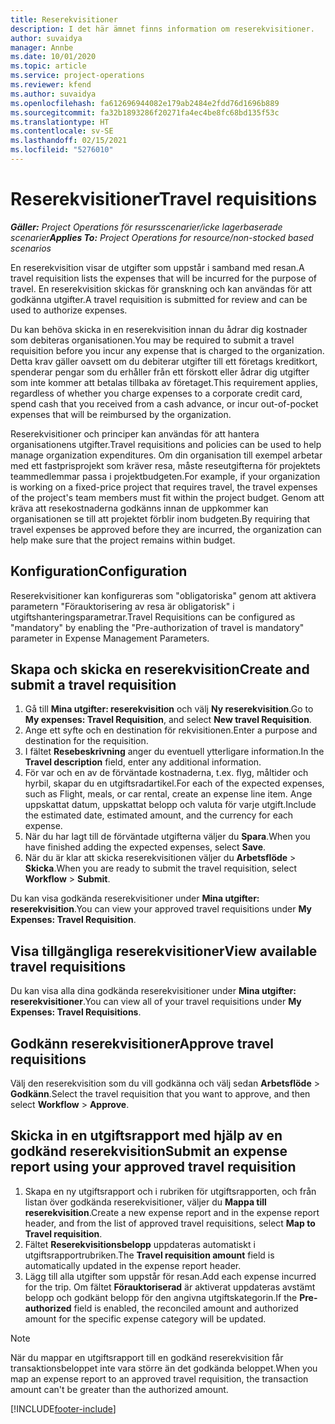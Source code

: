 ```yaml
---
title: Reserekvisitioner
description: I det här ämnet finns information om reserekvisitioner.
author: suvaidya
manager: Annbe
ms.date: 10/01/2020
ms.topic: article
ms.service: project-operations
ms.reviewer: kfend
ms.author: suvaidya
ms.openlocfilehash: fa612696944082e179ab2484e2fdd76d1696b889
ms.sourcegitcommit: fa32b1893286f20271fa4ec4be8fc68bd135f53c
ms.translationtype: HT
ms.contentlocale: sv-SE
ms.lasthandoff: 02/15/2021
ms.locfileid: "5276010"
---
```

# <a name="travel-requisitions"></a><span data-ttu-id="cef4b-103">Reserekvisitioner</span><span class="sxs-lookup"><span data-stu-id="cef4b-103">Travel requisitions</span></span>

<span data-ttu-id="cef4b-104">_**Gäller:** Project Operations för resursscenarier/icke lagerbaserade scenarier_</span><span class="sxs-lookup"><span data-stu-id="cef4b-104">_**Applies To:** Project Operations for resource/non-stocked based scenarios_</span></span>

<span data-ttu-id="cef4b-105">En reserekvisition visar de utgifter som uppstår i samband med resan.</span><span class="sxs-lookup"><span data-stu-id="cef4b-105">A travel requisition lists the expenses that will be incurred for the purpose of travel.</span></span> <span data-ttu-id="cef4b-106">En reserekvisition skickas för granskning och kan användas för att godkänna utgifter.</span><span class="sxs-lookup"><span data-stu-id="cef4b-106">A travel requisition is submitted for review and can be used to authorize expenses.</span></span>

<span data-ttu-id="cef4b-107">Du kan behöva skicka in en reserekvisition innan du ådrar dig kostnader som debiteras organisationen.</span><span class="sxs-lookup"><span data-stu-id="cef4b-107">You may be required to submit a travel requisition before you incur any expense that is charged to the organization.</span></span> <span data-ttu-id="cef4b-108">Detta krav gäller oavsett om du debiterar utgifter till ett företags kreditkort, spenderar pengar som du erhåller från ett förskott eller ådrar dig utgifter som inte kommer att betalas tillbaka av företaget.</span><span class="sxs-lookup"><span data-stu-id="cef4b-108">This requirement applies, regardless of whether you charge expenses to a corporate credit card, spend cash that you received from a cash advance, or incur out-of-pocket expenses that will be reimbursed by the organization.</span></span>

<span data-ttu-id="cef4b-109">Reserekvisitioner och principer kan användas för att hantera organisationens utgifter.</span><span class="sxs-lookup"><span data-stu-id="cef4b-109">Travel requisitions and policies can be used to help manage organization expenditures.</span></span> <span data-ttu-id="cef4b-110">Om din organisation till exempel arbetar med ett fastprisprojekt som kräver resa, måste reseutgifterna för projektets teammedlemmar passa i projektbudgeten.</span><span class="sxs-lookup"><span data-stu-id="cef4b-110">For example, if your organization is working on a fixed-price project that requires travel, the travel expenses of the project's team members must fit within the project budget.</span></span> <span data-ttu-id="cef4b-111">Genom att kräva att resekostnaderna godkänns innan de uppkommer kan organisationen se till att projektet förblir inom budgeten.</span><span class="sxs-lookup"><span data-stu-id="cef4b-111">By requiring that travel expenses be approved before they are incurred, the organization can help make sure that the project remains within budget.</span></span>

## <a name="configuration"></a><span data-ttu-id="cef4b-112">Konfiguration</span><span class="sxs-lookup"><span data-stu-id="cef4b-112">Configuration</span></span> 

<span data-ttu-id="cef4b-113">Reserekvisitioner kan konfigureras som "obligatoriska" genom att aktivera parametern "Förauktorisering av resa är obligatorisk" i utgiftshanteringsparametrar.</span><span class="sxs-lookup"><span data-stu-id="cef4b-113">Travel Requisitions can be configured as "mandatory" by enabling the "Pre-authorization of travel is mandatory" parameter in Expense Management Parameters.</span></span> 

## <a name="create-and-submit-a-travel-requisition"></a><span data-ttu-id="cef4b-114">Skapa och skicka en reserekvisition</span><span class="sxs-lookup"><span data-stu-id="cef4b-114">Create and submit a travel requisition</span></span>

1. <span data-ttu-id="cef4b-115">Gå till **Mina utgifter: reserekvisition** och välj **Ny reserekvisition**.</span><span class="sxs-lookup"><span data-stu-id="cef4b-115">Go to **My expenses: Travel Requisition**, and select **New travel Requisition**.</span></span>
2. <span data-ttu-id="cef4b-116">Ange ett syfte och en destination för rekvisitionen.</span><span class="sxs-lookup"><span data-stu-id="cef4b-116">Enter a purpose and destination for the requisition.</span></span>
3. <span data-ttu-id="cef4b-117">I fältet **Resebeskrivning** anger du eventuell ytterligare information.</span><span class="sxs-lookup"><span data-stu-id="cef4b-117">In the  **Travel description** field, enter any additional information.</span></span> 
4. <span data-ttu-id="cef4b-118">För var och en av de förväntade kostnaderna, t.ex. flyg, måltider och hyrbil, skapar du en utgiftsradartikel.</span><span class="sxs-lookup"><span data-stu-id="cef4b-118">For each of the expected expenses, such as Flight, meals, or car rental, create an expense line item.</span></span> <span data-ttu-id="cef4b-119">Ange uppskattat datum, uppskattat belopp och valuta för varje utgift.</span><span class="sxs-lookup"><span data-stu-id="cef4b-119">Include the estimated date, estimated amount, and the currency for each expense.</span></span> 
5. <span data-ttu-id="cef4b-120">När du har lagt till de förväntade utgifterna väljer du **Spara**.</span><span class="sxs-lookup"><span data-stu-id="cef4b-120">When you have finished adding the expected expenses, select **Save**.</span></span>
6. <span data-ttu-id="cef4b-121">När du är klar att skicka reserekvisitionen väljer du **Arbetsflöde** > **Skicka**.</span><span class="sxs-lookup"><span data-stu-id="cef4b-121">When you are ready to submit the travel requisition, select **Workflow** > **Submit**.</span></span>

<span data-ttu-id="cef4b-122">Du kan visa godkända reserekvisitioner under **Mina utgifter: reserekvisition**.</span><span class="sxs-lookup"><span data-stu-id="cef4b-122">You can view your approved travel requisitions under **My Expenses: Travel Requisition**.</span></span> 

## <a name="view-available-travel-requisitions"></a><span data-ttu-id="cef4b-123">Visa tillgängliga reserekvisitioner</span><span class="sxs-lookup"><span data-stu-id="cef4b-123">View available travel requisitions</span></span>

<span data-ttu-id="cef4b-124">Du kan visa alla dina godkända reserekvisitioner under **Mina utgifter: reserekvisitioner**.</span><span class="sxs-lookup"><span data-stu-id="cef4b-124">You can view all of your travel requisitions under **My Expenses: Travel Requisitions**.</span></span>

## <a name="approve-travel-requisitions"></a><span data-ttu-id="cef4b-125">Godkänn reserekvisitioner</span><span class="sxs-lookup"><span data-stu-id="cef4b-125">Approve travel requisitions</span></span>

<span data-ttu-id="cef4b-126">Välj den reserekvisition som du vill godkänna och välj sedan **Arbetsflöde** > **Godkänn**.</span><span class="sxs-lookup"><span data-stu-id="cef4b-126">Select the travel requisition that you want to approve, and then select **Workflow** > **Approve**.</span></span>  

## <a name="submit-an-expense-report-using-your-approved-travel-requisition"></a><span data-ttu-id="cef4b-127">Skicka in en utgiftsrapport med hjälp av en godkänd reserekvisition</span><span class="sxs-lookup"><span data-stu-id="cef4b-127">Submit an expense report using your approved travel requisition</span></span>

1. <span data-ttu-id="cef4b-128">Skapa en ny utgiftsrapport och i rubriken för utgiftsrapporten, och från listan över godkända reserekvisitioner, väljer du **Mappa till reserekvisition**.</span><span class="sxs-lookup"><span data-stu-id="cef4b-128">Create a new expense report and in the expense report header, and from the list of approved travel requisitions, select **Map to Travel requisition**.</span></span>
2. <span data-ttu-id="cef4b-129">Fältet **Reserekvisitionsbelopp** uppdateras automatiskt i utgiftsrapportrubriken.</span><span class="sxs-lookup"><span data-stu-id="cef4b-129">The **Travel requisition amount** field is automatically updated in the expense report header.</span></span>
3. <span data-ttu-id="cef4b-130">Lägg till alla utgifter som uppstår för resan.</span><span class="sxs-lookup"><span data-stu-id="cef4b-130">Add each expense incurred for the trip.</span></span> <span data-ttu-id="cef4b-131">Om fältet **Förauktoriserad** är aktiverat uppdateras avstämt belopp och godkänt belopp för den angivna utgiftskategorin.</span><span class="sxs-lookup"><span data-stu-id="cef4b-131">If the **Pre-authorized** field is enabled, the reconciled amount and authorized amount for the specific expense category will be updated.</span></span>

> [!NOTE]
> <span data-ttu-id="cef4b-132">När du mappar en utgiftsrapport till en godkänd reserekvisition får transaktionsbeloppet inte vara större än det godkända beloppet.</span><span class="sxs-lookup"><span data-stu-id="cef4b-132">When you map an expense report to an approved travel requisition, the transaction amount can't be greater than the authorized amount.</span></span> 


[!INCLUDE[footer-include](../includes/footer-banner.md)]